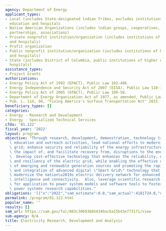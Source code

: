 ```yaml
---
agency: Department of Energy
applicant_types:
- Local (includes State-designated lndian Tribes, excludes institutions of higher
  education and hospitals
- Native American Organizations (includes lndian groups, cooperatives, corporations,
  partnerships, associations)
- Private nonprofit institution/organization (includes institutions of higher education
  and hospitals)
- Profit organization
- Public nonprofit institution/organization (includes institutions of higher education
  and hospitals)
- State (includes District of Columbia, public institutions of higher education and
  hospitals)
assistance_types:
- Project Grants
authorizations:
- Energy Policy Act of 1992 (EPACT), Public Law 102-486.
- Energy Independence and Security Act of 2007 (EISA), Public Law 110-140.
- Energy Policy Act of 2005 (EPACT), Public Law 109-58.
- Department of Energy Organization Act of 1977, as amended, Public Law 95-91.
- Pub. L. 114, 94, "Fixing America's Surface Transportation Act" 2015.
beneficiary_types: []
categories:
- Energy - Research and Development
- Energy - Specialized Technical Services
cfda: '81.122'
fiscal_year: '2022'
layout: program
objective: "Through research, development, demonstration, technology transfer, and\
  \ education and outreach activities, lead national efforts to modernize the electric\
  \ grid; enhance security and reliability of the energy infrastructure; and mitigate\
  \ the impact of, and facilitate recovery from, disruptions to the energy supply.\
  \  Develop cost-effective technology that enhances the reliability, efficiency,\
  \ and resiliency of the electric grid, while enabling the effective utilization\
  \ of emerging and renewable generation sources and promoting the rapid deployment\
  \ and integration of advanced digital \"Smart Grid\" technology that is needed to\
  \ modernize the nation\u2019s electric delivery network for enhanced operational\
  \ intelligence and connectivity.  Also, leverage scientific research in mathematics\
  \ for application to power system models and software tools to foster strategic,\
  \ power systems research capabilities."
obligations: '[{"x":"2022","sam_estimate":0.0,"sam_actual":4181724.0,"usa_spending_actual":4181724.01},{"x":"2023","sam_estimate":16400000.0,"sam_actual":0.0,"usa_spending_actual":12179561.3},{"x":"2024","sam_estimate":87000000.0,"sam_actual":0.0,"usa_spending_actual":0.0}]'
permalink: /program/81.122.html
popular_name: ''
results: []
sam_url: https://sam.gov/fal/883c306936854349ac6a15b43e7731f1/view
sub-agency: N/A
title: Electricity Research, Development and Analysis
---
```

